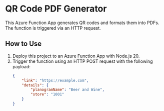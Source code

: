 # QR Code PDF Generator

This Azure Function App generates QR codes and formats them into PDFs. The function is triggered via an HTTP request.

## How to Use
1. Deploy this project to an Azure Function App with Node.js 20.
2. Trigger the function using an HTTP POST request with the following payload:
   ```json
   {
       "link": "https://example.com",
       "details": {
           "planogramName": "Beer and Wine",
           "store": "1001"
       }
   }
